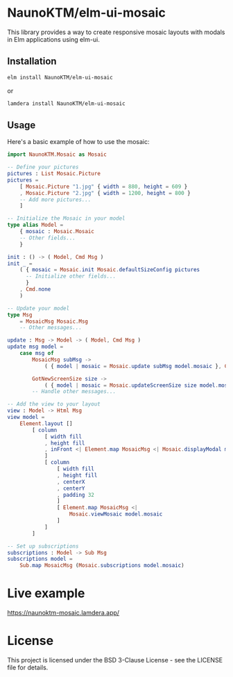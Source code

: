 # NaunoKTM/elm-ui-mosaic

This library provides a way to create responsive mosaic layouts with modals in Elm applications using elm-ui.

## Installation

```bash
elm install NaunoKTM/elm-ui-mosaic
```
or
```bash
lamdera install NaunoKTM/elm-ui-mosaic
```

## Usage

Here's a basic example of how to use the mosaic:

```elm
import NaunoKTM.Mosaic as Mosaic

-- Define your pictures
pictures : List Mosaic.Picture
pictures =
    [ Mosaic.Picture "1.jpg" { width = 880, height = 609 }
    , Mosaic.Picture "2.jpg" { width = 1200, height = 800 }
    -- Add more pictures...
    ]

-- Initialize the Mosaic in your model
type alias Model =
    { mosaic : Mosaic.Mosaic
    -- Other fields...
    }

init : () -> ( Model, Cmd Msg )
init _ =
    ( { mosaic = Mosaic.init Mosaic.defaultSizeConfig pictures
      -- Initialize other fields...
      }
    , Cmd.none
    )

-- Update your model
type Msg
    = MosaicMsg Mosaic.Msg
    -- Other messages...

update : Msg -> Model -> ( Model, Cmd Msg )
update msg model =
    case msg of
        MosaicMsg subMsg ->
            ( { model | mosaic = Mosaic.update subMsg model.mosaic }, Cmd.none )

        GotNewScreenSize size ->
            ( { model | mosaic = Mosaic.updateScreenSize size model.mosaic }, Cmd.none )
        -- Handle other messages...

-- Add the view to your layout
view : Model -> Html Msg
view model =
    Element.layout []
        [ column
            [ width fill
            , height fill
            , inFront <| Element.map MosaicMsg <| Mosaic.displayModal model.mosaic
            ]
            [ column
                [ width fill
                , height fill
                , centerX
                , centerY
                , padding 32
                ]
                [ Element.map MosaicMsg <|
                    Mosaic.viewMosaic model.mosaic
                ]
            ]
        ]

-- Set up subscriptions
subscriptions : Model -> Sub Msg
subscriptions model =
    Sub.map MosaicMsg (Mosaic.subscriptions model.mosaic)
```

# Live example

https://naunoktm-mosaic.lamdera.app/

# License
This project is licensed under the BSD 3-Clause License - see the LICENSE file for details.